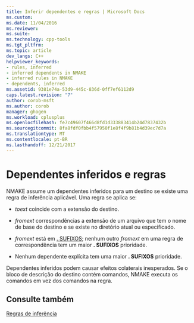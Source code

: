 ```yaml
---
title: Inferir dependentes e regras | Microsoft Docs
ms.custom: 
ms.date: 11/04/2016
ms.reviewer: 
ms.suite: 
ms.technology: cpp-tools
ms.tgt_pltfrm: 
ms.topic: article
dev_langs: C++
helpviewer_keywords:
- rules, inferred
- inferred dependents in NMAKE
- inferred rules in NMAKE
- dependents, inferred
ms.assetid: 9381e74a-53d9-445c-836d-0ff7ef6112d9
caps.latest.revision: "7"
author: corob-msft
ms.author: corob
manager: ghogen
ms.workload: cplusplus
ms.openlocfilehash: fe7c49607f466d8fd1d333883414b24d7837432b
ms.sourcegitcommit: 8fa8fdf0fbb4f57950f1e8f4f9b81b4d39ec7d7a
ms.translationtype: MT
ms.contentlocale: pt-BR
ms.lasthandoff: 12/21/2017
---
```

# <a name="inferred-dependents-and-rules"></a>Dependentes inferidos e regras
NMAKE assume um dependentes inferidos para um destino se existe uma regra de inferência aplicável. Uma regra se aplica se:  
  
-   *toext* coincide com a extensão do destino.  
  
-   *fromext* correspondências a extensão de um arquivo que tem o nome de base do destino e se existe no diretório atual ou especificado.  
  
-   *fromext* está em [. SUFIXOS](../build/dot-directives.md); nenhum outro *fromext* em uma regra de correspondência tem um maior **. SUFIXOS** prioridade.  
  
-   Nenhum dependente explícita tem uma maior **. SUFIXOS** prioridade.  
  
 Dependentes inferidos podem causar efeitos colaterais inesperados. Se o bloco de descrição do destino contém comandos, NMAKE executa os comandos em vez dos comandos na regra.  
  
## <a name="see-also"></a>Consulte também  
 [Regras de inferência](../build/inference-rules.md)